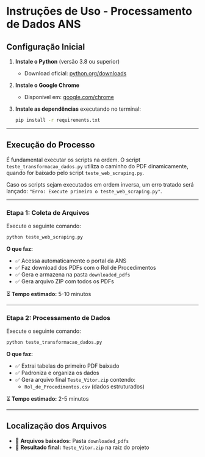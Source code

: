 # Instruções de Uso - Processamento de Dados ANS

## Configuração Inicial

1. **Instale o Python** (versão 3.8 ou superior)  
   - Download oficial: [python.org/downloads](https://www.python.org/downloads)

2. **Instale o Google Chrome**  
   - Disponível em: [google.com/chrome](https://www.google.com/chrome)

3. **Instale as dependências** executando no terminal:  
   ```bash
   pip install -r requirements.txt
   ```

---

## Execução do Processo

É fundamental executar os scripts na ordem. O script ```teste_transformacao_dados.py``` utiliza o caminho do PDF dinamicamente, quando for baixado pelo script ```teste_web_scraping.py```.

Caso os scripts sejam executados em ordem inversa, um erro tratado será lançado: ```"Erro: Execute primeiro o teste_web_scraping.py"```.

---

### Etapa 1: Coleta de Arquivos
Execute o seguinte comando:

```bash
python teste_web_scraping.py
```

**O que faz:**
- ✅ Acessa automaticamente o portal da ANS
- ✅ Faz download dos PDFs com o Rol de Procedimentos
- ✅ Gera e armazena na pasta `downloaded_pdfs`
- ✅ Gera arquivo ZIP com todos os PDFs

⏳ **Tempo estimado:** 5-10 minutos

---

### Etapa 2: Processamento de Dados
Execute o seguinte comando:

```bash
python teste_transformacao_dados.py
```

**O que faz:**
- ✅ Extrai tabelas do primeiro PDF baixado
- ✅ Padroniza e organiza os dados
- ✅ Gera arquivo final `Teste_Vitor.zip` contendo:
  - `Rol_de_Procedimentos.csv` (dados estruturados)

⏳ **Tempo estimado:** 2-5 minutos

---

## Localização dos Arquivos
- 📂 **Arquivos baixados:** Pasta `downloaded_pdfs`
- 📂 **Resultado final:** `Teste_Vitor.zip` na raiz do projeto